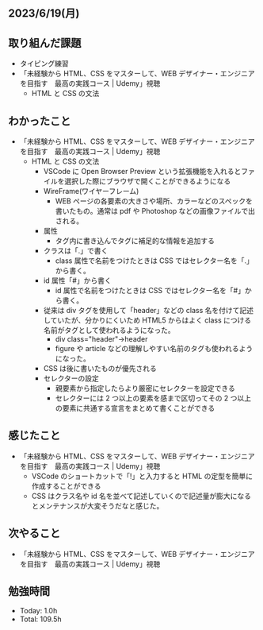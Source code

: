 ## 2023/6/19(月)

## 取り組んだ課題

- タイピング練習
- 「未経験から HTML、CSS をマスターして、WEB デザイナー・エンジニアを目指す　最高の実践コース | Udemy」視聴
  - HTML と CSS の文法

## わかったこと

- 「未経験から HTML、CSS をマスターして、WEB デザイナー・エンジニアを目指す　最高の実践コース | Udemy」視聴
  - HTML と CSS の文法
    - VSCode に Open Browser Preview という拡張機能を入れるとファイルを選択した際にブラウザで開くことができるようになる
    - WireFrame(ワイヤーフレーム)
      - WEB ページの各要素の大きさや場所、カラーなどのスペックを書いたもの。通常は pdf や Photoshop などの画像ファイルで出される。
    - 属性
      - タグ内に書き込んでタグに補足的な情報を追加する
    - クラスは「.」で書く
      - class 属性で名前をつけたときは CSS ではセレクター名を「.」から書く。
    - id 属性「#」から書く
      - id 属性で名前をつけたときは CSS ではセレクター名を「#」から書く。
    - 従来は div タグを使用して「header」などの class 名を付けて記述していたが、分かりにくいため HTML5 からはよく class につける名前がタグとして使われるようになった。
      - div class="header"→header
      - figure や article などの理解しやすい名前のタグも使われるようになった。
    - CSS は後に書いたものが優先される
    - セレクターの設定
      - 親要素から指定したらより厳密にセレクターを設定できる
      - セレクターには 2 つ以上の要素を感まで区切ってその 2 つ以上の要素に共通する宣言をまとめて書くことができる

## 感じたこと

- 「未経験から HTML、CSS をマスターして、WEB デザイナー・エンジニアを目指す　最高の実践コース | Udemy」視聴
  - VSCode のショートカットで「!」と入力すると HTML の定型を簡単に作成することができる
  - CSS はクラス名や id 名を並べて記述していくので記述量が膨大になるとメンテナンスが大変そうだなと感じた。

## 次やること

- 「未経験から HTML、CSS をマスターして、WEB デザイナー・エンジニアを目指す　最高の実践コース | Udemy」視聴

## 勉強時間

- Today: 1.0h
- Total: 109.5h
